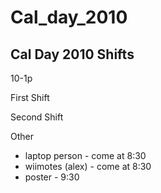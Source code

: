 Cal\_day\_2010
==============

Cal Day 2010 Shifts
-------------------

10-1p

First Shift

Second Shift

Other

-   laptop person - come at 8:30
-   wiimotes (alex) - come at 8:30
-   poster - 9:30

